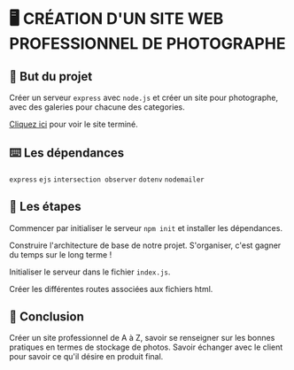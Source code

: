 # 🖥 CRÉATION D'UN SITE WEB PROFESSIONNEL DE PHOTOGRAPHE

## 🎯 But du projet
Créer un serveur `express` avec `node.js` et créer un site pour photographe, avec des galeries pour chacune des categories.

[Cliquez ici](https://meganeguisnet.com/) pour voir le site terminé.

## ⌨️ Les dépendances
`express` `ejs` `intersection observer` `dotenv` `nodemailer`

## 📑 Les étapes
Commencer par initialiser le serveur `npm init` et installer les dépendances.

Construire l'architecture de base de notre projet. S'organiser, c'est gagner du temps sur le long terme !

Initialiser le serveur dans le fichier `index.js`.

Créer les différentes routes associées aux fichiers html.

## 📍 Conclusion
Créer un site professionnel de A à Z, savoir se renseigner sur les bonnes pratiques en termes de stockage de photos. Savoir échanger avec le client pour savoir ce qu'il désire en produit final.